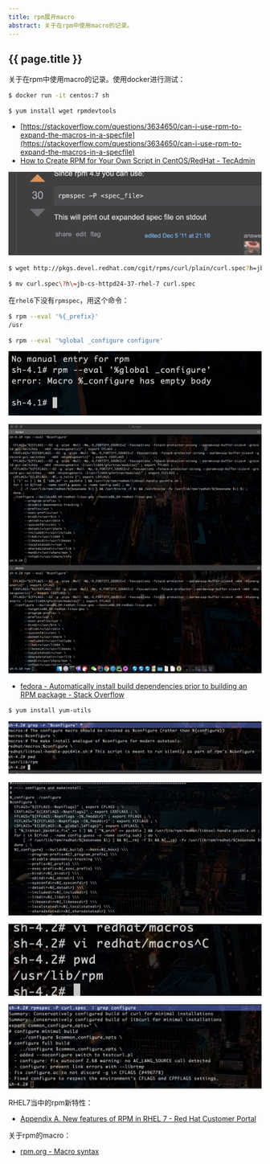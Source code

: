 ```yaml
---
title: rpm展开macro
abstract: 关于在rpm中使用macro的记录。
---
```


## {{ page.title }}

关于在rpm中使用macro的记录。使用docker进行测试：

```bash
$ docker run -it centos:7 sh
```

```bash
$ yum install wget rpmdevtools
```

* [https://stackoverflow.com/questions/3634650/can-i-use-rpm-to-expand-the-macros-in-a-specfile](https://stackoverflow.com/questions/3634650/can-i-use-rpm-to-expand-the-macros-in-a-specfile) 
* [How to Create RPM for Your Own Script in CentOS/RedHat - TecAdmin](https://tecadmin.net/create-rpm-of-your-own-script-in-centosredhat/)

![](https://raw.githubusercontent.com/liweinan/blogpic2019_ii/master/jun07/E1E898A5-D9C6-4B86-BDC0-2FAEAF738BC1.png)

```bash
$ wget http://pkgs.devel.redhat.com/cgit/rpms/curl/plain/curl.spec?h=jb-cs-httpd24-37-rhel-7
```

```bash
$ mv curl.spec\?h\=jb-cs-httpd24-37-rhel-7 curl.spec
```

在`rhel6`下没有`rpmspec`，用这个命令：

```bash
$ rpm --eval '%{_prefix}'
/usr
```

```bash
$ rpm --eval '%global _configure configure'
```

![](https://raw.githubusercontent.com/liweinan/blogpic2019_ii/master/jun07/881559823494_.pic.jpg)

![](https://raw.githubusercontent.com/liweinan/blogpic2019_ii/master/jun07/A04415A2-3CFC-4490-8F6B-8675BDA34247.png)

* [fedora - Automatically install build dependencies prior to building an RPM package - Stack Overflow](https://stackoverflow.com/questions/13227162/automatically-install-build-dependencies-prior-to-building-an-rpm-package)

```bash
$ yum install yum-utils
```

![](https://raw.githubusercontent.com/liweinan/blogpic2019_ii/master/jun07/D122B334-B8D7-42D2-B9F0-11C3B24D2D81.png)

![](https://raw.githubusercontent.com/liweinan/blogpic2019_ii/master/jun07/004195C0-26B2-48C8-B188-BF6C2E6AAC0D.png)

![](https://raw.githubusercontent.com/liweinan/blogpic2019_ii/master/jun07/C41C98E7-F165-42AA-8F7D-6D8EF9B3A0D8.png)

![](https://raw.githubusercontent.com/liweinan/blogpic2019_ii/master/jun07/C8FBE4C0-475B-4E13-B578-A15B6251B393.png)

RHEL7当中的rpm新特性：

* [Appendix A. New features of RPM in RHEL 7 - Red Hat Customer Portal](https://access.redhat.com/documentation/en-us/red_hat_enterprise_linux/7/html/rpm_packaging_guide/new_features_of_rpm_in_rhel_7)

关于rpm的macro：

* [rpm.org - Macro syntax](https://rpm.org/user_doc/macros.html)


